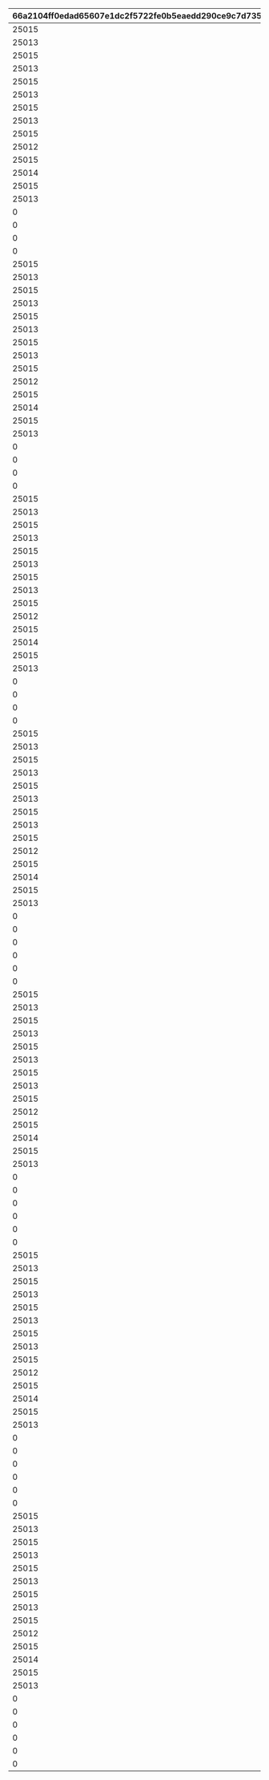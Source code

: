 |66a2104ff0edad65607e1dc2f5722fe0b5eaedd290ce9c7d735d861d0b1e900a|580c047c227aab0da0f3fccb42b80f8bc8d678dbfb122a64330b0ffdd16108f7|e43632a18561a2eafaf22357b40449fce51b029f7f8b75aaed7245ee19f55ce8|8bd4f82ce0873621aae5dd028acc9f9c99157afee26c671d86d1b8131a9bfa04|2f67df7cf9f7df85da9723d0ba4d91a5fb62b8ea6cd38534e07e11778cf1a725|ef51933a5170c05f7ee1ccd522cc7264812629a4730b49c8827f2ee675b5214a|a26a761a645ae41e2c1230ac113deb66e48683752ac04494932258b402710c29|b888e0d54941a2cd0aa3169a3cb3ae0c731494d04ed97acf8b58ce900bf42676|11b1fb0d3fe0a43722ee14179449133667b4603c62d36a6c280e35ccaead01c1|7f34dca94a7f1e7c2447532a6c905de262c8176fe22cec23c7af67ee16f46ae0|71b584d6bfab77a32e5feb919fc0e31e143ebf28125373e89442b66bc311d101|cef4bffe90c0ac6f9d9bebf5f43562e943c25c4bfe0bb7116fe8985cb2d0ed7a|c148788defbb721d494ab5bb47c13aa2eec56a53ac5c49940919259b5a47a0db|f47bc492324f120253561c0a9b7011e1e2d7d28232d21093b8cd63e63e8d4f04|2857dd92c211c75b6fd709d9dfdd49d80362d5ff184463f6e8719908c795382b|e141896861a8da9302f1b0121653e1827c9298faf72ee77ccc511827f78ad89b|ff0d9e4eb9622ae7eb376cf1ecda1f187a513baecae135e89ec7a0a14bd193c8|d3fe1e9b7443b2f00ef17e648f5b62a8be17ce9492de2df0db36a5e3efd27dad|0d2ff67d882ffd683e203f89582fb8b42be4d561d994b11b6445cb019a851db9|
| --- | --- | --- | --- | --- | --- | --- | --- | --- | --- | --- | --- | --- | --- | --- | --- | --- | --- | --- |
|25015|1000|2|0|0|92407|240701|0|2|25014|25102|2|10|200|25021|abyss_reward_icon_masterpieces_piece|1000|1000000000|2|
|25013|1000|2|0|0|92407|240702|0|2|25012|25021|2|300|1000|25011|abyss_reward_icon_astralshard|1000|2000000000|2|
|25015|1000|2|0|0|92407|240703|0|2|25014|25102|2|10|500|25021|abyss_reward_icon_masterpieces_piece|1000|3000000000|2|
|25013|1000|2|0|0|92407|240704|0|2|25012|25021|2|500|1000|25011|abyss_reward_icon_astralshard|1000|4000000000|2|
|25015|1000|2|0|0|92407|240705|0|2|25014|25102|2|10|1000|25021|abyss_reward_icon_masterpieces_piece|1000|5000000000|2|
|25013|1000|2|0|0|92407|240706|0|2|25012|25021|2|1000|1000|25011|abyss_reward_icon_astralshard|1000|6000000000|2|
|25015|3000|2|0|0|92407|240707|0|2|25014|25102|2|10|1000|25021|abyss_reward_icon_masterpieces_piece|3000|7000000000|2|
|25013|3000|2|0|0|92407|240708|0|2|25012|25021|2|1000|3000|25011|abyss_reward_icon_astralshard|3000|8000000000|2|
|25015|3000|2|0|0|92407|240709|0|2|25014|25102|2|10|1000|25021|abyss_reward_icon_masterpieces_piece|3000|9000000000|2|
|25012|3000|2|0|0|92407|240710|0|2|25011|25102|2|10|1000|25021|abyss_reward_icon_masterpieces_piece|3000|10000000000|2|
|25015|3000|2|0|0|92407|240711|0|2|25013|25102|2|10|1000|25021|abyss_reward_icon_masterpieces_piece|3000|12000000000|2|
|25014|3000|2|0|0|92407|240712|0|2|25012|25021|2|1000|3000|25011|abyss_reward_icon_astralshard|3000|16000000000|2|
|25015|3000|2|0|0|92407|240713|0|2|25014|25021|2|1000|3000|25013|abyss_reward_icon_astralshard|3000|20000000000|2|
|25013|3000|2|0|0|92407|240714|0|2|25012|25021|2|1000|3000|25011|abyss_reward_icon_astralshard|3000|25000000000|2|
|0|0|2|0|0|92407|240715|0|0|0|90005|0|10|0|0|abyss_reward_icon_hiseki|0|30000000000|0|
|0|0|2|0|0|92407|240716|0|0|0|90005|0|20|0|0|abyss_reward_icon_hiseki|0|35000000000|0|
|0|0|2|0|0|92407|240717|0|0|0|90005|0|30|0|0|abyss_reward_icon_hiseki|0|40000000000|0|
|0|0|2|0|0|92407|240718|0|0|0|90005|0|50|0|0|abyss_reward_icon_hiseki|0|50000000000|0|
|25015|1000|2|0|0|92408|240801|0|2|25014|25102|2|10|200|25021|abyss_reward_icon_masterpieces_piece|1000|1000000000|2|
|25013|1000|2|0|0|92408|240802|0|2|25012|25021|2|300|1000|25011|abyss_reward_icon_astralshard|1000|2000000000|2|
|25015|1000|2|0|0|92408|240803|0|2|25014|25102|2|10|500|25021|abyss_reward_icon_masterpieces_piece|1000|3000000000|2|
|25013|1000|2|0|0|92408|240804|0|2|25012|25021|2|500|1000|25011|abyss_reward_icon_astralshard|1000|4000000000|2|
|25015|1000|2|0|0|92408|240805|0|2|25014|25102|2|10|1000|25021|abyss_reward_icon_masterpieces_piece|1000|5000000000|2|
|25013|1000|2|0|0|92408|240806|0|2|25012|25021|2|1000|1000|25011|abyss_reward_icon_astralshard|1000|6000000000|2|
|25015|3000|2|0|0|92408|240807|0|2|25014|25102|2|10|1000|25021|abyss_reward_icon_masterpieces_piece|3000|7000000000|2|
|25013|3000|2|0|0|92408|240808|0|2|25012|25021|2|1000|3000|25011|abyss_reward_icon_astralshard|3000|8000000000|2|
|25015|3000|2|0|0|92408|240809|0|2|25014|25102|2|10|1000|25021|abyss_reward_icon_masterpieces_piece|3000|9000000000|2|
|25012|3000|2|0|0|92408|240810|0|2|25011|25102|2|10|1000|25021|abyss_reward_icon_masterpieces_piece|3000|10000000000|2|
|25015|3000|2|0|0|92408|240811|0|2|25013|25102|2|10|1000|25021|abyss_reward_icon_masterpieces_piece|3000|12000000000|2|
|25014|3000|2|0|0|92408|240812|0|2|25012|25021|2|1000|3000|25011|abyss_reward_icon_astralshard|3000|16000000000|2|
|25015|3000|2|0|0|92408|240813|0|2|25014|25021|2|1000|3000|25013|abyss_reward_icon_astralshard|3000|20000000000|2|
|25013|3000|2|0|0|92408|240814|0|2|25012|25021|2|1000|3000|25011|abyss_reward_icon_astralshard|3000|25000000000|2|
|0|0|2|0|0|92408|240815|0|0|0|90005|0|10|0|0|abyss_reward_icon_hiseki|0|30000000000|0|
|0|0|2|0|0|92408|240816|0|0|0|90005|0|20|0|0|abyss_reward_icon_hiseki|0|35000000000|0|
|0|0|2|0|0|92408|240817|0|0|0|90005|0|30|0|0|abyss_reward_icon_hiseki|0|40000000000|0|
|0|0|2|0|0|92408|240818|0|0|0|90005|0|50|0|0|abyss_reward_icon_hiseki|0|50000000000|0|
|25015|1000|2|0|0|92409|240901|0|2|25014|25102|2|10|200|25021|abyss_reward_icon_masterpieces_piece|1000|1000000000|2|
|25013|1000|2|0|0|92409|240902|0|2|25012|25021|2|300|1000|25011|abyss_reward_icon_astralshard|1000|2000000000|2|
|25015|1000|2|0|0|92409|240903|0|2|25014|25102|2|10|500|25021|abyss_reward_icon_masterpieces_piece|1000|3000000000|2|
|25013|1000|2|0|0|92409|240904|0|2|25012|25021|2|500|1000|25011|abyss_reward_icon_astralshard|1000|4000000000|2|
|25015|1000|2|0|0|92409|240905|0|2|25014|25102|2|10|1000|25021|abyss_reward_icon_masterpieces_piece|1000|5000000000|2|
|25013|1000|2|0|0|92409|240906|0|2|25012|25021|2|1000|1000|25011|abyss_reward_icon_astralshard|1000|6000000000|2|
|25015|3000|2|0|0|92409|240907|0|2|25014|25102|2|10|1000|25021|abyss_reward_icon_masterpieces_piece|3000|7000000000|2|
|25013|3000|2|0|0|92409|240908|0|2|25012|25021|2|1000|3000|25011|abyss_reward_icon_astralshard|3000|8000000000|2|
|25015|3000|2|0|0|92409|240909|0|2|25014|25102|2|10|1000|25021|abyss_reward_icon_masterpieces_piece|3000|9000000000|2|
|25012|3000|2|0|0|92409|240910|0|2|25011|25102|2|10|1000|25021|abyss_reward_icon_masterpieces_piece|3000|10000000000|2|
|25015|3000|2|0|0|92409|240911|0|2|25013|25102|2|10|1000|25021|abyss_reward_icon_masterpieces_piece|3000|12000000000|2|
|25014|3000|2|0|0|92409|240912|0|2|25012|25021|2|1000|3000|25011|abyss_reward_icon_astralshard|3000|16000000000|2|
|25015|3000|2|0|0|92409|240913|0|2|25014|25021|2|1000|3000|25013|abyss_reward_icon_astralshard|3000|20000000000|2|
|25013|3000|2|0|0|92409|240914|0|2|25012|25021|2|1000|3000|25011|abyss_reward_icon_astralshard|3000|25000000000|2|
|0|0|2|0|0|92409|240915|0|0|0|90005|0|10|0|0|abyss_reward_icon_hiseki|0|30000000000|0|
|0|0|2|0|0|92409|240916|0|0|0|90005|0|20|0|0|abyss_reward_icon_hiseki|0|35000000000|0|
|0|0|2|0|0|92409|240917|0|0|0|90005|0|30|0|0|abyss_reward_icon_hiseki|0|40000000000|0|
|0|0|2|0|0|92409|240918|0|0|0|90005|0|50|0|0|abyss_reward_icon_hiseki|0|50000000000|0|
|25015|1000|2|0|0|92410|241001|0|2|25014|25102|2|10|200|25021|abyss_reward_icon_masterpieces_piece|1000|1000000000|2|
|25013|1000|2|0|0|92410|241002|0|2|25012|25021|2|300|1000|25011|abyss_reward_icon_astralshard|1000|2000000000|2|
|25015|1000|2|0|0|92410|241003|0|2|25014|25102|2|10|500|25021|abyss_reward_icon_masterpieces_piece|1000|3000000000|2|
|25013|1000|2|0|0|92410|241004|0|2|25012|25021|2|500|1000|25011|abyss_reward_icon_astralshard|1000|4000000000|2|
|25015|1000|2|0|0|92410|241005|0|2|25014|25102|2|10|1000|25021|abyss_reward_icon_masterpieces_piece|1000|5000000000|2|
|25013|1000|2|0|0|92410|241006|0|2|25012|25021|2|1000|1000|25011|abyss_reward_icon_astralshard|1000|6000000000|2|
|25015|3000|2|0|0|92410|241007|0|2|25014|25102|2|10|1000|25021|abyss_reward_icon_masterpieces_piece|3000|7000000000|2|
|25013|3000|2|0|0|92410|241008|0|2|25012|25021|2|1000|3000|25011|abyss_reward_icon_astralshard|3000|8000000000|2|
|25015|3000|2|0|0|92410|241009|0|2|25014|25102|2|10|1000|25021|abyss_reward_icon_masterpieces_piece|3000|9000000000|2|
|25012|3000|2|0|0|92410|241010|0|2|25011|25102|2|10|1000|25021|abyss_reward_icon_masterpieces_piece|3000|10000000000|2|
|25015|3000|2|0|0|92410|241011|0|2|25013|25102|2|10|1000|25021|abyss_reward_icon_masterpieces_piece|3000|12000000000|2|
|25014|3000|2|0|0|92410|241012|0|2|25012|25021|2|1000|3000|25011|abyss_reward_icon_astralshard|3000|16000000000|2|
|25015|3000|2|0|0|92410|241013|0|2|25014|25021|2|1000|3000|25013|abyss_reward_icon_astralshard|3000|20000000000|2|
|25013|3000|2|0|0|92410|241014|0|2|25012|25021|2|1000|3000|25011|abyss_reward_icon_astralshard|3000|25000000000|2|
|0|0|2|0|0|92410|241015|0|0|0|90005|0|10|0|0|abyss_reward_icon_hiseki|0|30000000000|0|
|0|0|2|0|0|92410|241016|0|0|0|90005|0|20|0|0|abyss_reward_icon_hiseki|0|35000000000|0|
|0|0|2|0|0|92410|241017|0|0|0|90005|0|30|0|0|abyss_reward_icon_hiseki|0|40000000000|0|
|0|0|2|0|0|92410|241018|0|0|0|90005|0|50|0|0|abyss_reward_icon_hiseki|0|50000000000|0|
|0|0|4|0|0|92410|241019|0|0|0|140001|0|50|0|0|abyss_reward_icon_piece_p_heart|0|60000000000|0|
|0|0|4|0|0|92410|241020|0|0|0|140001|0|50|0|0|abyss_reward_icon_piece_p_heart|0|70000000000|0|
|25015|1000|2|0|0|92411|241101|0|2|25014|25102|2|10|200|25021|abyss_reward_icon_masterpieces_piece|1000|1000000000|2|
|25013|1000|2|0|0|92411|241102|0|2|25012|25021|2|300|1000|25011|abyss_reward_icon_astralshard|1000|2000000000|2|
|25015|1000|2|0|0|92411|241103|0|2|25014|25102|2|10|500|25021|abyss_reward_icon_masterpieces_piece|1000|3000000000|2|
|25013|1000|2|0|0|92411|241104|0|2|25012|25021|2|500|1000|25011|abyss_reward_icon_astralshard|1000|4000000000|2|
|25015|1000|2|0|0|92411|241105|0|2|25014|25102|2|10|1000|25021|abyss_reward_icon_masterpieces_piece|1000|5000000000|2|
|25013|1000|2|0|0|92411|241106|0|2|25012|25021|2|1000|1000|25011|abyss_reward_icon_astralshard|1000|6000000000|2|
|25015|3000|2|0|0|92411|241107|0|2|25014|25102|2|10|1000|25021|abyss_reward_icon_masterpieces_piece|3000|7000000000|2|
|25013|3000|2|0|0|92411|241108|0|2|25012|25021|2|1000|3000|25011|abyss_reward_icon_astralshard|3000|8000000000|2|
|25015|3000|2|0|0|92411|241109|0|2|25014|25102|2|10|1000|25021|abyss_reward_icon_masterpieces_piece|3000|9000000000|2|
|25012|3000|2|0|0|92411|241110|0|2|25011|25102|2|10|1000|25021|abyss_reward_icon_masterpieces_piece|3000|10000000000|2|
|25015|3000|2|0|0|92411|241111|0|2|25013|25102|2|10|1000|25021|abyss_reward_icon_masterpieces_piece|3000|12000000000|2|
|25014|3000|2|0|0|92411|241112|0|2|25012|25021|2|1000|3000|25011|abyss_reward_icon_astralshard|3000|16000000000|2|
|25015|3000|2|0|0|92411|241113|0|2|25014|25021|2|1000|3000|25013|abyss_reward_icon_astralshard|3000|20000000000|2|
|25013|3000|2|0|0|92411|241114|0|2|25012|25021|2|1000|3000|25011|abyss_reward_icon_astralshard|3000|25000000000|2|
|0|0|2|0|0|92411|241115|0|0|0|90005|0|10|0|0|abyss_reward_icon_hiseki|0|30000000000|0|
|0|0|2|0|0|92411|241116|0|0|0|90005|0|20|0|0|abyss_reward_icon_hiseki|0|35000000000|0|
|0|0|2|0|0|92411|241117|0|0|0|90005|0|30|0|0|abyss_reward_icon_hiseki|0|40000000000|0|
|0|0|2|0|0|92411|241118|0|0|0|90005|0|50|0|0|abyss_reward_icon_hiseki|0|50000000000|0|
|0|0|4|0|0|92411|241119|0|0|0|140001|0|50|0|0|abyss_reward_icon_piece_p_heart|0|60000000000|0|
|0|0|4|0|0|92411|241120|0|0|0|140001|0|50|0|0|abyss_reward_icon_piece_p_heart|0|70000000000|0|
|25015|1000|2|0|0|92412|241201|0|2|25014|25102|2|10|200|25021|abyss_reward_icon_masterpieces_piece|1000|1000000000|2|
|25013|1000|2|0|0|92412|241202|0|2|25012|25021|2|300|1000|25011|abyss_reward_icon_astralshard|1000|2000000000|2|
|25015|1000|2|0|0|92412|241203|0|2|25014|25102|2|10|500|25021|abyss_reward_icon_masterpieces_piece|1000|3000000000|2|
|25013|1000|2|0|0|92412|241204|0|2|25012|25021|2|500|1000|25011|abyss_reward_icon_astralshard|1000|4000000000|2|
|25015|1000|2|0|0|92412|241205|0|2|25014|25102|2|10|1000|25021|abyss_reward_icon_masterpieces_piece|1000|5000000000|2|
|25013|1000|2|0|0|92412|241206|0|2|25012|25021|2|1000|1000|25011|abyss_reward_icon_astralshard|1000|6000000000|2|
|25015|3000|2|0|0|92412|241207|0|2|25014|25102|2|10|1000|25021|abyss_reward_icon_masterpieces_piece|3000|7000000000|2|
|25013|3000|2|0|0|92412|241208|0|2|25012|25021|2|1000|3000|25011|abyss_reward_icon_astralshard|3000|8000000000|2|
|25015|3000|2|0|0|92412|241209|0|2|25014|25102|2|10|1000|25021|abyss_reward_icon_masterpieces_piece|3000|9000000000|2|
|25012|3000|2|0|0|92412|241210|0|2|25011|25102|2|10|1000|25021|abyss_reward_icon_masterpieces_piece|3000|10000000000|2|
|25015|3000|2|0|0|92412|241211|0|2|25013|25102|2|10|1000|25021|abyss_reward_icon_masterpieces_piece|3000|12000000000|2|
|25014|3000|2|0|0|92412|241212|0|2|25012|25021|2|1000|3000|25011|abyss_reward_icon_astralshard|3000|16000000000|2|
|25015|3000|2|0|0|92412|241213|0|2|25014|25021|2|1000|3000|25013|abyss_reward_icon_astralshard|3000|20000000000|2|
|25013|3000|2|0|0|92412|241214|0|2|25012|25021|2|1000|3000|25011|abyss_reward_icon_astralshard|3000|25000000000|2|
|0|0|2|0|0|92412|241215|0|0|0|90005|0|10|0|0|abyss_reward_icon_hiseki|0|30000000000|0|
|0|0|2|0|0|92412|241216|0|0|0|90005|0|20|0|0|abyss_reward_icon_hiseki|0|35000000000|0|
|0|0|2|0|0|92412|241217|0|0|0|90005|0|30|0|0|abyss_reward_icon_hiseki|0|40000000000|0|
|0|0|2|0|0|92412|241218|0|0|0|90005|0|50|0|0|abyss_reward_icon_hiseki|0|50000000000|0|
|0|0|4|0|0|92412|241219|0|0|0|140001|0|50|0|0|abyss_reward_icon_piece_p_heart|0|60000000000|0|
|0|0|4|0|0|92412|241220|0|0|0|140001|0|50|0|0|abyss_reward_icon_piece_p_heart|0|70000000000|0|
|25015|1000|2|0|0|92413|250101|0|2|25014|25102|2|10|200|25021|abyss_reward_icon_masterpieces_piece|1000|1000000000|2|
|25013|1000|2|0|0|92413|250102|0|2|25012|25021|2|300|1000|25011|abyss_reward_icon_astralshard|1000|2000000000|2|
|25015|1000|2|0|0|92413|250103|0|2|25014|25102|2|10|500|25021|abyss_reward_icon_masterpieces_piece|1000|3000000000|2|
|25013|1000|2|0|0|92413|250104|0|2|25012|25021|2|500|1000|25011|abyss_reward_icon_astralshard|1000|4000000000|2|
|25015|1000|2|0|0|92413|250105|0|2|25014|25102|2|10|1000|25021|abyss_reward_icon_masterpieces_piece|1000|5000000000|2|
|25013|1000|2|0|0|92413|250106|0|2|25012|25021|2|1000|1000|25011|abyss_reward_icon_astralshard|1000|6000000000|2|
|25015|3000|2|0|0|92413|250107|0|2|25014|25102|2|10|1000|25021|abyss_reward_icon_masterpieces_piece|3000|7000000000|2|
|25013|3000|2|0|0|92413|250108|0|2|25012|25021|2|1000|3000|25011|abyss_reward_icon_astralshard|3000|8000000000|2|
|25015|3000|2|0|0|92413|250109|0|2|25014|25102|2|10|1000|25021|abyss_reward_icon_masterpieces_piece|3000|9000000000|2|
|25012|3000|2|0|0|92413|250110|0|2|25011|25102|2|10|1000|25021|abyss_reward_icon_masterpieces_piece|3000|10000000000|2|
|25015|3000|2|0|0|92413|250111|0|2|25013|25102|2|10|1000|25021|abyss_reward_icon_masterpieces_piece|3000|12000000000|2|
|25014|3000|2|0|0|92413|250112|0|2|25012|25021|2|1000|3000|25011|abyss_reward_icon_astralshard|3000|16000000000|2|
|25015|3000|2|0|0|92413|250113|0|2|25014|25021|2|1000|3000|25013|abyss_reward_icon_astralshard|3000|20000000000|2|
|25013|3000|2|0|0|92413|250114|0|2|25012|25021|2|1000|3000|25011|abyss_reward_icon_astralshard|3000|25000000000|2|
|0|0|2|0|0|92413|250115|0|0|0|90005|0|10|0|0|abyss_reward_icon_hiseki|0|30000000000|0|
|0|0|2|0|0|92413|250116|0|0|0|90005|0|20|0|0|abyss_reward_icon_hiseki|0|35000000000|0|
|0|0|2|0|0|92413|250117|0|0|0|90005|0|30|0|0|abyss_reward_icon_hiseki|0|40000000000|0|
|0|0|2|0|0|92413|250118|0|0|0|90005|0|50|0|0|abyss_reward_icon_hiseki|0|50000000000|0|
|0|0|4|0|0|92413|250119|0|0|0|140001|0|50|0|0|abyss_reward_icon_piece_p_heart|0|60000000000|0|
|0|0|4|0|0|92413|250120|0|0|0|140001|0|50|0|0|abyss_reward_icon_piece_p_heart|0|70000000000|0|